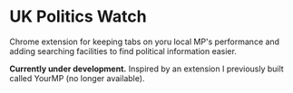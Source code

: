UK Politics Watch
=================

Chrome extension for keeping tabs on yoru local MP's performance and adding searching facilities to find political information easier.

**Currently under development.** Inspired by an extension I previously built called YourMP (no longer available).
